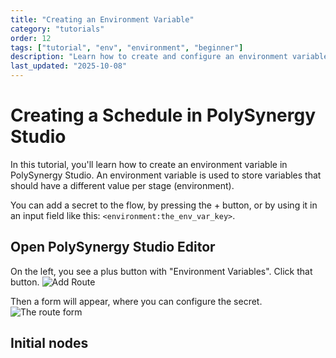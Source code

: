 ```yaml
---
title: "Creating an Environment Variable"
category: "tutorials"
order: 12
tags: ["tutorial", "env", "environment", "beginner"]
description: "Learn how to create and configure an environment variable in PolySynergy Studio"
last_updated: "2025-10-08"
---
```


# Creating a Schedule in PolySynergy Studio

In this tutorial, you'll learn how to create an environment variable in PolySynergy Studio. An environment variable is used to store variables that should have a different value per stage (environment).

You can add a secret to the flow, by pressing the + button, or by using it in an input field like this: `<environment:the_env_var_key>`.

## Open PolySynergy Studio Editor
On the left, you see a plus button with "Environment Variables". Click that button.
![Add Route](http://localhost:8090/api/v1/documentation/assets/images/tutorial-create-environment-variable.png)

Then a form will appear, where you can configure the secret.
![The route form](http://localhost:8090/api/v1/documentation/assets/images/tutorial-create-environment-variable-form.png)

## Initial nodes


